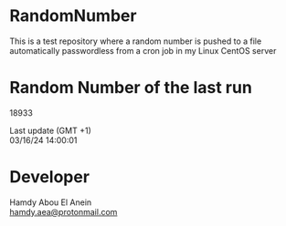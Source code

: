 # RandomNumber    
This is a test repository where a random number is pushed to a file automatically passwordless from a cron job in my Linux CentOS server    
# Random Number of the last run   
18933
      
Last update (GMT +1)    
03/16/24 14:00:01
# Developer    
Hamdy Abou El Anein   
hamdy.aea@protonmail.com
